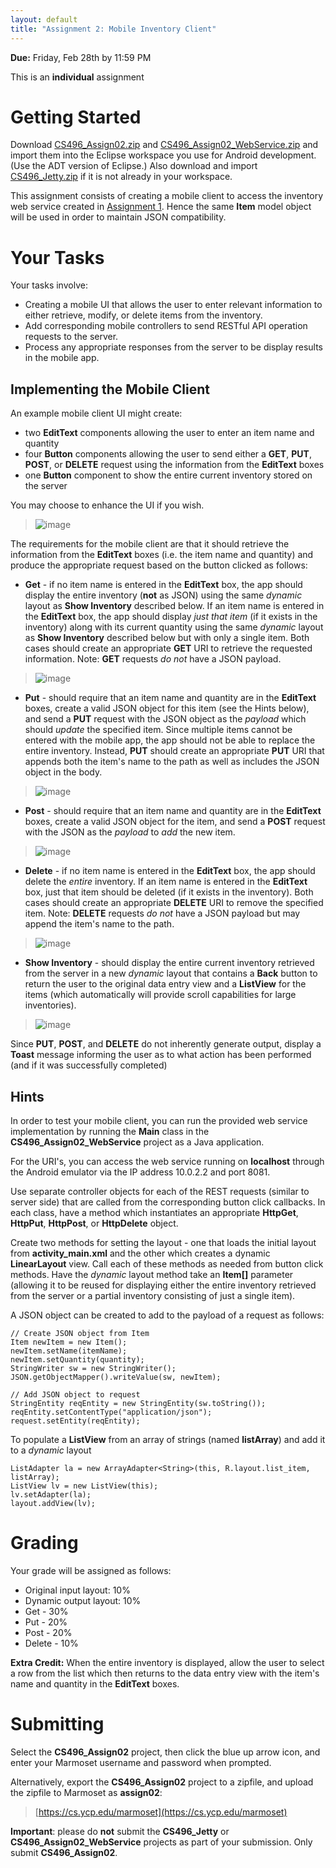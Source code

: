 ```yaml
---
layout: default
title: "Assignment 2: Mobile Inventory Client"
---
```


**Due:** Friday, Feb 28th by 11:59 PM

This is an **individual** assignment

Getting Started
===============

Download [CS496\_Assign02.zip](CS496_Assign02.zip) and [CS496\_Assign02\_WebService.zip](CS496_Assign02_WebService.zip) and import them into the Eclipse workspace you use for Android development.  (Use the ADT version of Eclipse.)  Also download and import [CS496\_Jetty.zip](CS496_Jetty.zip) if it is not already in your workspace.

This assignment consists of creating a mobile client to access the inventory web service created in [Assignment 1](assign01.html). Hence the same **Item** model object will be used in order to maintain JSON compatibility.

Your Tasks
==========

Your tasks involve:

-    Creating a mobile UI that allows the user to enter relevant information to either retrieve, modify, or delete items from the inventory.
-    Add corresponding mobile controllers to send RESTful API operation requests to the server.
-    Process any appropriate responses from the server to be display results in the mobile app.

Implementing the Mobile Client
------------------------------

An example mobile client UI might create:

-   two **EditText** components allowing the user to enter an item name and quantity
-   four **Button** components allowing the user to send either a **GET**, **PUT**, **POST**, or **DELETE** request using the information from the **EditText** boxes
-   one **Button** component to show the entire current inventory stored on the server

You may choose to enhance the UI if you wish.

> ![image](images/assign02/defaultLayout.png)

The requirements for the mobile client are that it should retrieve the information from the **EditText** boxes (i.e. the item name and quantity) and produce the appropriate request based on the button clicked as follows:

-   **Get** - if no item name is entered in the **EditText** box, the app should display the entire inventory (**not** as JSON) using the same *dynamic* layout as **Show Inventory** described below. If an item name is entered in the **EditText** box, the app should display *just that item* (if it exists in the inventory) along with its current quantity using the same *dynamic* layout as **Show Inventory** described below but with only a single item. Both cases should create an appropriate **GET** URI to retrieve the requested information. Note: **GET** requests *do not* have a JSON payload.

> ![image](images/assign02/getOutput.png)

-   **Put** - should require that an item name and quantity are in the **EditText** boxes, create a valid JSON object for this item (see the Hints below), and send a **PUT** request with the JSON object as the *payload* which should *update* the specified item. Since multiple items cannot be entered with the mobile app, the app should not be able to replace the entire inventory. Instead, **PUT** should create an appropriate **PUT** URI that appends both the item's name to the path as well as includes the JSON object in the body. 

> ![image](images/assign02/putOutput.png)

-   **Post** - should require that an item name and quantity are in the **EditText** boxes, create a valid JSON object for the item, and send a **POST** request with the JSON as the *payload* to *add* the new item.

> ![image](images/assign02/postOutput.png)

-   **Delete** - if no item name is entered in the **EditText** box, the app should delete the *entire* inventory. If an item name is entered in the **EditText** box, just that item should be deleted (if it exists in the inventory). Both cases should create an appropriate **DELETE** URI to remove the specified item. Note: **DELETE** requests *do not* have a JSON payload but may append the item's name to the path.

> ![image](images/assign02/deleteOutput.png)

-   **Show Inventory** - should display the entire current inventory retrieved from the server in a new *dynamic* layout that contains a **Back** button to return the user to the original data entry view and a **ListView** for the items (which automatically will provide scroll capabilities for large inventories).

> ![image](images/assign02/showInventoryOutput.png)

Since **PUT**, **POST**, and **DELETE** do not inherently generate output, display a **Toast** message informing the user as to what action has been performed (and if it was successfully completed)

Hints
-----

In order to test your mobile client, you can run the provided web service implementation by running the **Main** class in the **CS496\_Assign02\_WebService** project as a Java application.

For the URI's, you can access the web service running on **localhost** through the Android emulator via the IP address 10.0.2.2 and port 8081.

Use separate controller objects for each of the REST requests (similar to server side) that are called from the corresponding button click callbacks. In each class, have a method which instantiates an appropriate **HttpGet**, **HttpPut**, **HttpPost**, or **HttpDelete** object.

Create two methods for setting the layout - one that loads the initial layout from **activity_main.xml** and the other which creates a dynamic **LinearLayout** view. Call each of these methods as needed from button click methods. Have the *dynamic* layout method take an **Item[]** parameter (allowing it to be reused for displaying either the entire inventory retrieved from the server or a partial inventory consisting of just a single item).

A JSON object can be created to add to the payload of a request as follows:

	// Create JSON object from Item
	Item newItem = new Item();
	newItem.setName(itemName);
	newItem.setQuantity(quantity);
	StringWriter sw = new StringWriter();
	JSON.getObjectMapper().writeValue(sw, newItem);

	// Add JSON object to request
	StringEntity reqEntity = new StringEntity(sw.toString());
	reqEntity.setContentType("application/json");
	request.setEntity(reqEntity);

To populate a **ListView** from an array of strings (named **listArray**) and add it to a *dynamic* layout

	ListAdapter la = new ArrayAdapter<String>(this, R.layout.list_item, listArray);
	ListView lv = new ListView(this);
	lv.setAdapter(la);		
	layout.addView(lv);

Grading
=======

Your grade will be assigned as follows:

-   Original input layout: 10%
-   Dynamic output layout: 10%
-   Get - 30%
-   Put - 20%
-   Post - 20%
-   Delete - 10%

**Extra Credit:** When the entire inventory is displayed, allow the user to select a row from the list which then returns to the data entry view with the item's name and quantity in the **EditText** boxes.

Submitting
==========

Select the **CS496\_Assign02** project, then click the blue up arrow icon, and enter your Marmoset username and password when prompted.

Alternatively, export the **CS496\_Assign02** project to a zipfile, and upload the zipfile to Marmoset as **assign02**:

> [https://cs.ycp.edu/marmoset](https://cs.ycp.edu/marmoset)

<div class="callout">
<b>Important</b>: please do <b>not</b> submit the <b>CS496_Jetty</b> or <b>CS496_Assign02_WebService</b> projects as part of your submission.  Only submit <b>CS496_Assign02</b>.
</div>

<!-- vim:set wrap: ­-->
<!-- vim:set linebreak: -->
<!-- vim:set nolist: -->
